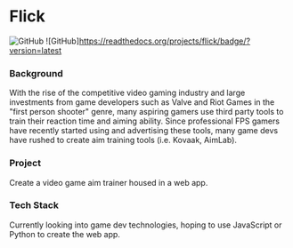# Flick
![GitHub](https://img.shields.io/github/license/jordanpramos/Flick)
![GitHub]https://readthedocs.org/projects/flick/badge/?version=latest

### Background
With the rise of the competitive video gaming industry and large investments from game developers such as Valve and Riot Games in the "first person shooter"
genre, many aspiring gamers use third party tools to train their reaction time and aiming ability. Since professional FPS gamers have recently started using 
and advertising these tools, many game devs have rushed to create aim training tools (i.e. Kovaak, AimLab).

### Project
Create a video game aim trainer housed in a web app.

### Tech Stack
Currently looking into game dev technologies, hoping to use JavaScript or Python to create the web app.
